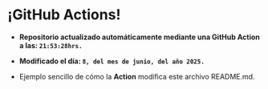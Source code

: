 # ¡GitHub Actions!
* **Repositorio actualizado automáticamente mediante una GitHub Action a las: `21:53:28hrs.`**
* **Modificado el día: `8, del mes de junio, del año 2025.`**

* Ejemplo sencillo de cómo la **Action** modifica este archivo README.md.
